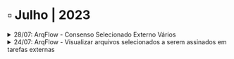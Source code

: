 # ▫️ Julho | 2023



<details>

<summary>28/07: ArqFlow - Consenso Selecionado Externo Vários</summary>

A aplicação foi alterada para considerar o percentual de consenso em conclusão de tarefas cujo responsável seja “Selecionado Externo Vários”.

Para esta funcionalidade, no desenho do fluxo, a tela de configuração para este Tipo de Responsável foi ajustada para incluir um percentual de consenso para o avanço.

Anteriormente, esse Tipo de Responsável somente era avançado com 100% das execuções e, com esta alteração o usuário poderá definir qual o percentual de execução para o avanço.

Os detalhes dessas funcionalidades estão na página [Workflow > Desenho do Fluxo > Configurações da Tarefa](../workflow/desenho-do-fluxo/aba-fluxograma.md#configuracoes-da-tarefa).

![](<../.gitbook/assets/image (5) (1).png>)

</details>

<details>

<summary>24/07: ArqFlow - Visualizar arquivos selecionados a serem assinados em tarefas externas</summary>

A tela de anexos do fluxo e anexos dos documentos foram alteradas para exibir os arquivos marcados para assinatura em etapas que não há obrigatoriedade de selecionar anexos a serem assinados.

Com esta funcionalidade, a coluna “Assinar” será sempre exibida na tela para que um usuário possa visualizar quais arquivos foram selecionados para serem assinados em tarefas externas.

* Em etapas que houver a obrigatoriedade selecionar os anexos para assinatura, os campos desta coluna serão exibidos habilitados para serem marcados.
* Em etapas que não houver a obrigatoriedade selecionar os anexos para assinatura, os campos desta coluna serão exibidos desabilitados e um usuário poderá visualizar quais arquivos foram marcados em etapas anteriores.

Anteriormente, esta coluna era exibida somente em etapa com obrigatoriedade de selecionar anexos para serem assinados em tarefas externas.

Os detalhes dessas funcionalidades estão na página [Workflow > Atividades > Aba Minhas Atividades > Executando um fluxo](../workflow/atividades/aba-minhas-atividades/executando-um-fluxo.md).&#x20;

![](<../.gitbook/assets/image (9).png>)

</details>

